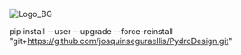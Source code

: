 ![Logo_BG](https://github.com/joaquinseguraellis/PydroDesign/assets/57773288/188cbbab-60a5-4a7e-965d-915a459edc84)

pip install --user --upgrade --force-reinstall "git+https://github.com/joaquinseguraellis/PydroDesign.git"
